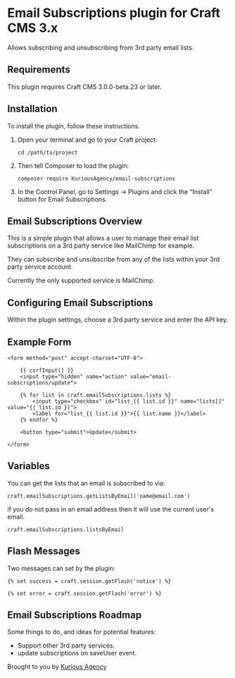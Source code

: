 # Email Subscriptions plugin for Craft CMS 3.x

Allows subscribing and unsubscribing from 3rd party email lists.

## Requirements

This plugin requires Craft CMS 3.0.0-beta.23 or later.

## Installation

To install the plugin, follow these instructions.

1.  Open your terminal and go to your Craft project:

        cd /path/to/project

2.  Then tell Composer to load the plugin:

        composer require KuriousAgency/email-subscriptions

3.  In the Control Panel, go to Settings → Plugins and click the “Install” button for Email Subscriptions.

## Email Subscriptions Overview

This is a simple plugin that allows a user to manage their email list subscriptions on a 3rd party service like MailChimp for example.

They can subscribe and unsubscribe from any of the lists within your 3rd party service account.

Currently the only supported service is MailChimp.

## Configuring Email Subscriptions

Within the plugin settings, choose a 3rd party service and enter the API key.

## Example Form

```twig
<form method="post" accept-charset="UTF-8">

	{{ csrfInput() }}
	<input type="hidden" name="action" value="email-subscriptions/update">

	{% for list in craft.emailSubscriptions.lists %}
		<input type="checkbox" id="list_{{ list.id }}" name="lists[]" value="{{ list.id }}">
		<label for="list_{{ list.id }}">{{ list.name }}</label>
	{% endfor %}

	<button type="submit">Update</submit>

</form>
```

## Variables

You can get the lists that an email is subscribed to via:

```twig
craft.emailSubscriptions.getListsByEmail('name@email.com')
```

if you do not pass in an email address then it will use the current user's email.

```twig
craft.emailSubscriptions.listsByEmail
```

## Flash Messages

Two messages can set by the plugin:

```
{% set success = craft.session.getFlash('notice') %}

{% set error = craft.session.getFlash('error') %}
```

## Email Subscriptions Roadmap

Some things to do, and ideas for potential features:

*   Support other 3rd party services.
*   update subscriptions on saveUser event.

Brought to you by [Kurious Agency](https://kurious.agency)
